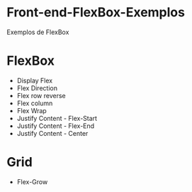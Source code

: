 # Front-end-FlexBox-Exemplos
Exemplos de FlexBox

# FlexBox
* Display Flex
* Flex Direction
* Flex row reverse
* Flex column
* Flex Wrap
* Justify Content - Flex-Start
* Justify Content - Flex-End
* Justify Content - Center

# Grid

* Flex-Grow



